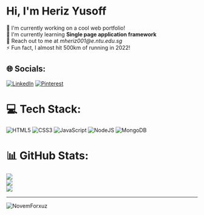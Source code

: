 <h1> Hi, I'm Heriz Yusoff </h1>
🔭 I'm currently working on a cool web portfolio!<br>
🌱 I'm currently learning <b>Single page application framework</b> <br>
💬 Reach out to me at <em>mheriz001@e.ntu.edu.sg</em> <br>
⚡ Fun fact, I almost hit 500km of running in 2022!
<!--  🔥 Check all my projects on my website!-->


## 🌐 Socials:
[![LinkedIn](https://img.shields.io/badge/LinkedIn-%230077B5.svg?logo=linkedin&logoColor=white)](https://linkedin.com/in/heriz-yusoff) [![Pinterest](https://img.shields.io/badge/Pinterest-%23E60023.svg?logo=Pinterest&logoColor=white)](https://pinterest.com/muhpii04) 

# 💻 Tech Stack:
![HTML5](https://img.shields.io/badge/html5-%23E34F26.svg?style=for-the-badge&logo=html5&logoColor=white) ![CSS3](https://img.shields.io/badge/css3-%231572B6.svg?style=for-the-badge&logo=css3&logoColor=white) ![JavaScript](https://img.shields.io/badge/javascript-%23323330.svg?style=for-the-badge&logo=javascript&logoColor=%23F7DF1E) ![NodeJS](https://img.shields.io/badge/node.js-6DA55F?style=for-the-badge&logo=node.js&logoColor=white) ![MongoDB](https://img.shields.io/badge/MongoDB-%234ea94b.svg?style=for-the-badge&logo=mongodb&logoColor=white)
# 📊 GitHub Stats:
![](https://github-readme-stats.vercel.app/api?username=NovemForxuz&theme=tokyonight&hide_border=false&include_all_commits=true&count_private=true)<br/>
![](https://github-readme-streak-stats.herokuapp.com/?user=NovemForxuz&theme=tokyonight&hide_border=false)<br/>
![](https://github-readme-stats.vercel.app/api/top-langs/?username=NovemForxuz&theme=tokyonight&hide_border=false&include_all_commits=true&count_private=true&layout=compact)

---
<p align="left"> <img src="https://komarev.com/ghpvc/?username=NovemForxuz&label=Profile%20views&color=0e75b6&style=flat" alt="NovemForxuz" /> </p>

<!-- Proudly created with GPRM ( https://gprm.itsvg.in ) -->

<!-- Proudly created with GPRM ( https://gprm.itsvg.in ) -->
<!--
**NovemForxuz/NovemForxuz** is a ✨ _special_ ✨ repository because its `README.md` (this file) appears on your GitHub profile.

Here are some ideas to get you started:

- 🔭 I’m currently working on ...
- 🌱 I’m currently learning ...
- 👯 I’m looking to collaborate on ...
- 🤔 I’m looking for help with ...
- 💬 Ask me about ...
- 📫 How to reach me: ...
- 😄 Pronouns: ...
- ⚡ Fun fact: ...
-->
